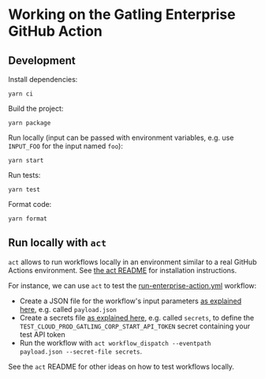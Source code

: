 # Working on the Gatling Enterprise GitHub Action

## Development

Install dependencies:

```shell
yarn ci
```

Build the project:

```shell
yarn package
```

Run locally (input can be passed with environment variables, e.g. use `INPUT_FOO` for the input named `foo`):

```shell
yarn start
```

Run tests:

```shell
yarn test
```

Format code:

```shell
yarn format
```

## Run locally with `act`

`act` allows to run workflows locally in an environment similar to a real GitHub Actions environment. See [the act README](https://github.com/nektos/act) for installation instructions.

For instance, we can use `act` to test the [run-enterprise-action.yml](.github/workflows/run-enterprise-action.yml) workflow:
- Create a JSON file for the workflow's input parameters [as explained here](https://github.com/nektos/act#pass-inputs-to-manually-triggered-workflows), e.g. called `payload.json`
- Create a secrets file [as explained here](https://github.com/nektos/act#secrets), e.g. called `secrets`, to define the `TEST_CLOUD_PROD_GATLING_CORP_START_API_TOKEN` secret containing your test API token
- Run the workflow with `act workflow_dispatch --eventpath payload.json --secret-file secrets`.

See the `act` README for other ideas on how to test workflows locally.

